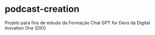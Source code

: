 # podcast-creation
Projeto para fins de estudo da Formação Chat GPT for Devs da Digital Inovation One (DIO)
